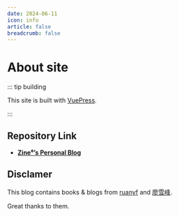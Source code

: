 ```yaml
---
date: 2024-06-11
icon: info
article: false
breadcrumb: false
---
```


# About site

::: tip building

This site is built with [VuePress](https://v1.vuepress.vuejs.org/guide/).

:::

## Repository Link

- [**Zine⁶’s Personal Blog**](https://github.com/jiange1236/jiange1236.GitHub.io)

## Disclamer

This blog contains books & blogs from [ruanyf](https://github.com/ruanyf) and [廖雪峰](https://weibo.com/liaoxuefeng).

Great thanks to them.

<Share colorful />
